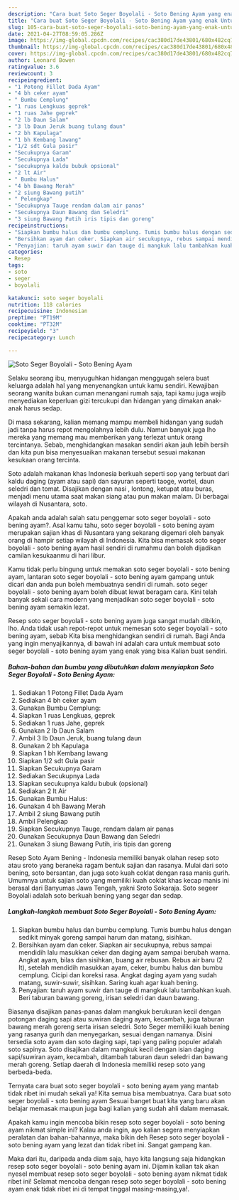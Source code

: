 ```yaml
---
description: "Cara buat Soto Seger Boyolali - Soto Bening Ayam yang enak Untuk Jualan"
title: "Cara buat Soto Seger Boyolali - Soto Bening Ayam yang enak Untuk Jualan"
slug: 105-cara-buat-soto-seger-boyolali-soto-bening-ayam-yang-enak-untuk-jualan
date: 2021-04-27T08:59:05.286Z
image: https://img-global.cpcdn.com/recipes/cac380d17de43801/680x482cq70/soto-seger-boyolali-soto-bening-ayam-foto-resep-utama.jpg
thumbnail: https://img-global.cpcdn.com/recipes/cac380d17de43801/680x482cq70/soto-seger-boyolali-soto-bening-ayam-foto-resep-utama.jpg
cover: https://img-global.cpcdn.com/recipes/cac380d17de43801/680x482cq70/soto-seger-boyolali-soto-bening-ayam-foto-resep-utama.jpg
author: Leonard Bowen
ratingvalue: 3.6
reviewcount: 3
recipeingredient:
- "1 Potong Fillet Dada Ayam"
- "4 bh ceker ayam"
- " Bumbu Cemplung"
- "1 ruas Lengkuas geprek"
- "1 ruas Jahe geprek"
- "2 lb Daun Salam"
- "3 lb Daun Jeruk buang tulang daun"
- "2 bh Kapulaga"
- "1 bh Kembang lawang"
- "1/2 sdt Gula pasir"
- "Secukupnya Garam"
- "Secukupnya Lada"
- "secukupnya kaldu bubuk opsional"
- "2 lt Air"
- " Bumbu Halus"
- "4 bh Bawang Merah"
- "2 siung Bawang putih"
- " Pelengkap"
- "Secukupnya Tauge rendam dalam air panas"
- "Secukupnya Daun Bawang dan Seledri"
- "3 siung Bawang Putih iris tipis dan goreng"
recipeinstructions:
- "Siapkan bumbu halus dan bumbu cemplung. Tumis bumbu halus dengan sedikit minyak goreng sampai harum dan matang, sisihkan."
- "Bersihkan ayam dan ceker. Siapkan air secukupnya, rebus sampai mendidih lalu masukkan ceker dan daging ayam sampai berubah warna. Angkat ayam, bilas dan sisihkan, buang air rebusan. Rebus air baru (2 lt), setelah mendidih masukkan ayam, ceker, bumbu halus dan bumbu cemplung. Cicipi dan koreksi rasa. Angkat daging ayam yang sudah matang, suwir-suwir, sisihkan. Saring kuah agar kuah bening."
- "Penyajian: taruh ayam suwir dan tauge di mangkuk lalu tambahkan kuah. Beri taburan bawang goreng, irisan seledri dan daun bawang."
categories:
- Resep
tags:
- soto
- seger
- boyolali

katakunci: soto seger boyolali 
nutrition: 118 calories
recipecuisine: Indonesian
preptime: "PT19M"
cooktime: "PT32M"
recipeyield: "3"
recipecategory: Lunch

---
```



![Soto Seger Boyolali - Soto Bening Ayam](https://img-global.cpcdn.com/recipes/cac380d17de43801/680x482cq70/soto-seger-boyolali-soto-bening-ayam-foto-resep-utama.jpg)

Selaku seorang ibu, menyuguhkan hidangan menggugah selera buat keluarga adalah hal yang menyenangkan untuk kamu sendiri. Kewajiban seorang  wanita bukan cuman menangani rumah saja, tapi kamu juga wajib menyediakan keperluan gizi tercukupi dan hidangan yang dimakan anak-anak harus sedap.

Di masa  sekarang, kalian memang mampu membeli hidangan yang sudah jadi tanpa harus repot mengolahnya lebih dulu. Namun banyak juga lho mereka yang memang mau memberikan yang terlezat untuk orang tercintanya. Sebab, menghidangkan masakan sendiri akan jauh lebih bersih dan kita pun bisa menyesuaikan makanan tersebut sesuai makanan kesukaan orang tercinta. 

Soto adalah makanan khas Indonesia berkuah seperti sop yang terbuat dari kaldu daging (ayam atau sapi) dan sayuran seperti taoge, wortel, daun seledri dan tomat. Disajikan dengan nasi , lontong, ketupat atau buras, menjadi menu utama saat makan siang atau pun makan malam. Di berbagai wilayah di Nusantara, soto.

Apakah anda adalah salah satu penggemar soto seger boyolali - soto bening ayam?. Asal kamu tahu, soto seger boyolali - soto bening ayam merupakan sajian khas di Nusantara yang sekarang digemari oleh banyak orang di hampir setiap wilayah di Indonesia. Kita bisa memasak soto seger boyolali - soto bening ayam hasil sendiri di rumahmu dan boleh dijadikan camilan kesukaanmu di hari libur.

Kamu tidak perlu bingung untuk memakan soto seger boyolali - soto bening ayam, lantaran soto seger boyolali - soto bening ayam gampang untuk dicari dan anda pun boleh membuatnya sendiri di rumah. soto seger boyolali - soto bening ayam boleh dibuat lewat beragam cara. Kini telah banyak sekali cara modern yang menjadikan soto seger boyolali - soto bening ayam semakin lezat.

Resep soto seger boyolali - soto bening ayam juga sangat mudah dibikin, lho. Anda tidak usah repot-repot untuk memesan soto seger boyolali - soto bening ayam, sebab Kita bisa menghidangkan sendiri di rumah. Bagi Anda yang ingin menyajikannya, di bawah ini adalah cara untuk membuat soto seger boyolali - soto bening ayam yang enak yang bisa Kalian buat sendiri.

<!--inarticleads1-->

##### Bahan-bahan dan bumbu yang dibutuhkan dalam menyiapkan Soto Seger Boyolali - Soto Bening Ayam:

1. Sediakan 1 Potong Fillet Dada Ayam
1. Sediakan 4 bh ceker ayam
1. Gunakan  Bumbu Cemplung:
1. Siapkan 1 ruas Lengkuas, geprek
1. Sediakan 1 ruas Jahe, geprek
1. Gunakan 2 lb Daun Salam
1. Ambil 3 lb Daun Jeruk, buang tulang daun
1. Gunakan 2 bh Kapulaga
1. Siapkan 1 bh Kembang lawang
1. Siapkan 1/2 sdt Gula pasir
1. Siapkan Secukupnya Garam
1. Sediakan Secukupnya Lada
1. Siapkan secukupnya kaldu bubuk (opsional)
1. Sediakan 2 lt Air
1. Gunakan  Bumbu Halus:
1. Gunakan 4 bh Bawang Merah
1. Ambil 2 siung Bawang putih
1. Ambil  Pelengkap
1. Siapkan Secukupnya Tauge, rendam dalam air panas
1. Gunakan Secukupnya Daun Bawang dan Seledri
1. Gunakan 3 siung Bawang Putih, iris tipis dan goreng


Resep Soto Ayam Bening - Indonesia memiliki banyak olahan resep soto atau sroto yang beraneka ragam bentuk sajian dan rasanya. Mulai dari soto bening, soto bersantan, dan juga soto kuah coklat dengan rasa manis gurih. Umumnya untuk sajian soto yang memiliki kuah coklat khas kecap manis ini berasal dari Banyumas Jawa Tengah, yakni Sroto Sokaraja. Soto segeer Boyolali adalah soto berkuah bening yang segar dan sedap. 

<!--inarticleads2-->

##### Langkah-langkah membuat Soto Seger Boyolali - Soto Bening Ayam:

1. Siapkan bumbu halus dan bumbu cemplung. Tumis bumbu halus dengan sedikit minyak goreng sampai harum dan matang, sisihkan.
1. Bersihkan ayam dan ceker. Siapkan air secukupnya, rebus sampai mendidih lalu masukkan ceker dan daging ayam sampai berubah warna. Angkat ayam, bilas dan sisihkan, buang air rebusan. Rebus air baru (2 lt), setelah mendidih masukkan ayam, ceker, bumbu halus dan bumbu cemplung. Cicipi dan koreksi rasa. Angkat daging ayam yang sudah matang, suwir-suwir, sisihkan. Saring kuah agar kuah bening.
1. Penyajian: taruh ayam suwir dan tauge di mangkuk lalu tambahkan kuah. Beri taburan bawang goreng, irisan seledri dan daun bawang.


Biasanya disajikan panas-panas dalam mangkuk berukuran kecil dengan potongan daging sapi atau suwiran daging ayam, kecambah, juga taburan bawang merah goreng serta irisan seledri. Soto Seger memiliki kuah bening yang rasanya gurih dan menyegarkan, sesuai dengan namanya. Disini tersedia soto ayam dan soto daging sapi, tapi yang paling populer adalah soto sapinya. Soto disajikan dalam mangkuk kecil dengan isian daging sapi/suwiran ayam, kecambah, ditambah taburan daun seledri dan bawang merah goreng. Setiap daerah di Indonesia memiliki resep soto yang berbeda-beda. 

Ternyata cara buat soto seger boyolali - soto bening ayam yang mantab tidak ribet ini mudah sekali ya! Kita semua bisa membuatnya. Cara buat soto seger boyolali - soto bening ayam Sesuai banget buat kita yang baru akan belajar memasak maupun juga bagi kalian yang sudah ahli dalam memasak.

Apakah kamu ingin mencoba bikin resep soto seger boyolali - soto bening ayam nikmat simple ini? Kalau anda ingin, ayo kalian segera menyiapkan peralatan dan bahan-bahannya, maka bikin deh Resep soto seger boyolali - soto bening ayam yang lezat dan tidak ribet ini. Sangat gampang kan. 

Maka dari itu, daripada anda diam saja, hayo kita langsung saja hidangkan resep soto seger boyolali - soto bening ayam ini. Dijamin kalian tak akan nyesel membuat resep soto seger boyolali - soto bening ayam nikmat tidak ribet ini! Selamat mencoba dengan resep soto seger boyolali - soto bening ayam enak tidak ribet ini di tempat tinggal masing-masing,ya!.

